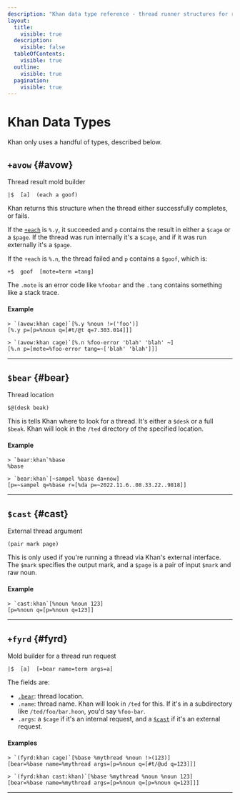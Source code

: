 ```yaml
---
description: "Khan data type reference - thread runner structures for results, errors, and thread execution state."
layout:
  title:
    visible: true
  description:
    visible: false
  tableOfContents:
    visible: true
  outline:
    visible: true
  pagination:
    visible: true
---
```


# Khan Data Types

Khan only uses a handful of types, described below.

## `+avow` {#avow}

Thread result mold builder

```hoon
|$  [a]  (each a goof)
```

Khan returns this structure when the thread either successfully completes, or fails.

If the [`+each`](../../../hoon/stdlib/1c.md#each) is `%.y`, it succeeded and `p` contains the result in either a `$cage` or a `$page`. If the thread was run internally it's a `$cage`, and if it was run externally it's a `$page`.

If the `+each` is `%.n`, the thread failed and `p` contains a `$goof`, which is:

```hoon
+$  goof  [mote=term =tang]
```

The `.mote` is an error code like `%foobar` and the `.tang` contains something like a stack trace.

#### Example

```
> `(avow:khan cage)`[%.y %noun !>('foo')]
[%.y p=[p=%noun q=[#t/@t q=7.303.014]]]

> `(avow:khan cage)`[%.n %foo-error 'blah' 'blah' ~]
[%.n p=[mote=%foo-error tang=~['blah' 'blah']]]
```

---

## `$bear` {#bear}

Thread location

```hoon
$@(desk beak)
```

This is tells Khan where to look for a thread. It's either a `$desk` or a full `$beak`. Khan will look in the `/ted` directory of the specified location.

#### Example

```
> `bear:khan`%base
%base

> `bear:khan`[~sampel %base da+now]
[p=~sampel q=%base r=[%da p=~2022.11.6..08.33.22..9818]]
```

---

## `$cast` {#cast}

External thread argument

```hoon
(pair mark page)
```

This is only used if you're running a thread via Khan's external interface. The `$mark` specifies the output mark, and a `$page` is a pair of input `$mark` and raw noun.

#### Example

```
> `cast:khan`[%noun %noun 123]
[p=%noun q=[p=%noun q=123]]
```

---

## `+fyrd` {#fyrd}

Mold builder for a thread run request

```hoon
|$  [a]  [=bear name=term args=a]
```

The fields are:

- [`.bear`](#bear): thread location.
- `.name`: thread name. Khan will look in `/ted` for this. If it's in a subdirectory like `/ted/foo/bar.hoon`, you'd say `%foo-bar`.
- `.args`: a `$cage` if it's an internal request, and a [`$cast`](#cast) if it's an external request.

#### Examples

```
> `(fyrd:khan cage)`[%base %mythread %noun !>(123)]
[bear=%base name=%mythread args=[p=%noun q=[#t/@ud q=123]]]

> `(fyrd:khan cast:khan)`[%base %mythread %noun %noun 123]
[bear=%base name=%mythread args=[p=%noun q=[p=%noun q=123]]]
```

---
